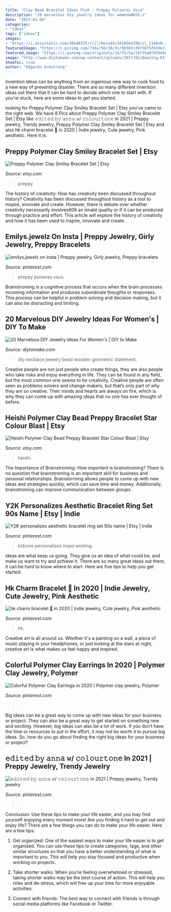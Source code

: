 ```yaml
---
title: "Clay Bead Bracelet Ideas Pink : Preppy Pulseras Vsco"
description: "20 marvelous diy jewelry ideas for women&#039;s"
date: "2023-01-04"
categories:
- "ideas"
tags: ["ideas"]
images:
- "https://i.etsystatic.com/30348337/r/il/6e1a44/3410564290/il_1140xN.3410564290_k88o.jpg"
featuredImage: "https://i.pinimg.com/736x/50/38/3c/50383c3975075f63de726d0c3e5f70a1.jpg"
featured_image: "https://i.pinimg.com/originals/14/f5/5a/14f55a0fd56d4e03001efa0b5a6d6bcd.jpg"
image: "http://www.diytomake.com/wp-content/uploads/2017/02/Amazing-DIY-Necklace.jpg"
ShowToc: true
author: "Edgardo Armstrong"
---
```



Invention ideas can be anything from an ingenious new way to cook food to a new way of preventing disaster. There are so many different invention ideas out there that it can be hard to decide which one to start with. If you're stuck, here are some ideas to get you started.

	

		
looking for Preppy Polymer Clay Smiley Bracelet Set | Etsy you've came to the right web. We have 8 Pics about Preppy Polymer Clay Smiley Bracelet Set | Etsy like 𝚎𝚍𝚒𝚝𝚎𝚍 𝚋𝚢 𝚊𝚗𝚗𝚊 𝚠/ 𝚌𝚘𝚕𝚘𝚞𝚛𝚝𝚘𝚗𝚎 in 2021 | Preppy jewelry, Trendy jewelry, Preppy Polymer Clay Smiley Bracelet Set | Etsy and also hk charm bracelet 💖 in 2020 | Indie jewelry, Cute jewelry, Pink aesthetic. Here it is:
		
    
## Preppy Polymer Clay Smiley Bracelet Set | Etsy

<img loading=lazy src="https://i.etsystatic.com/30348337/r/il/6e1a44/3410564290/il_1140xN.3410564290_k88o.jpg" onerror="this.onerror=null;this.src='https://tse1.mm.bing.net/th?id=OIP.nSzYoyz00vco98_JWhJgFwHaNK&amp;pid=15.1';" alt="Preppy Polymer Clay Smiley Bracelet Set | Etsy">

_Source: etsy.com_

>preppy. 

	

The history of creativity: How has creativity been discussed throughout history?
Creativity has been discussed throughout history as a tool to inspire, innovate and create. However, there is debate over whether creativity necessarily involves606
an innate quality or if it can be produced through practice and effort. This article will explore the history of creativity and how it has been used to inspire, innovate and create.

    
## Emilys.jewelz On Insta | Preppy Jewelry, Girly Jewelry, Preppy Bracelets

<img loading=lazy src="https://i.pinimg.com/originals/14/f5/5a/14f55a0fd56d4e03001efa0b5a6d6bcd.jpg" onerror="this.onerror=null;this.src='https://tse1.mm.bing.net/th?id=OIP.Sw-d-uXZOWpB830VCNZKtwHaJy&amp;pid=15.1';" alt="emilys.jewelz on insta | Preppy jewelry, Girly jewelry, Preppy bracelets">

_Source: pinterest.com_

>preppy pulseras vsco. 

	

Brainstroming is a cognitive process that occurs when the brain processes incoming information and produces subordinate thoughts or responses. This process can be helpful in problem solving and decision making, but it can also be distracting and limiting.

    
## 20 Marvelous DIY Jewelry Ideas For Women&#039;s | DIY To Make

<img loading=lazy src="http://www.diytomake.com/wp-content/uploads/2017/02/Amazing-DIY-Necklace.jpg" onerror="this.onerror=null;this.src='https://tse3.mm.bing.net/th?id=OIP.8-SxxB_8DL9vACWlI8G7BAHaLD&amp;pid=15.1';" alt="20 Marvelous DIY Jewelry Ideas For Women&#039;s | DIY to Make">

_Source: diytomake.com_

>diy necklace jewelry bead wooden geometric statement. 

	

Creative people are not just people who create things, they are also people who take risks and enjoy everything in life. They can be found in any field, but the most common one seems to be creativity. Creative people are often seen as problems solvers and change-makers, but that’s only part of why they are so creative. Their minds and hearts are always on fire, which is why they can come up with amazing ideas that no one has ever thought of before.

    
## Heishi Polymer Clay Bead Preppy Bracelet Star Colour Blast | Etsy

<img loading=lazy src="https://i.etsystatic.com/31587037/r/il/d99b70/3328680525/il_1588xN.3328680525_5c9n.jpg" onerror="this.onerror=null;this.src='https://tse1.mm.bing.net/th?id=OIP.ulWS5Y7bpSHsnUWTEUieYAHaJ3&amp;pid=15.1';" alt="Heishi Polymer Clay Bead Preppy Bracelet Star Colour Blast | Etsy">

_Source: etsy.com_

>heishi. 

	

The Importance of Brainstroming: How important is brainstroming?
There is no question that brainstroming is an important skill for business and personal relationships. Brainstorming allows people to come up with new ideas and strategies quickly, which can save time and money. Additionally, brainstroming can improve communication between groups.

    
## Y2K Personalizes Aesthetic Bracelet Ring Set 90s Name | Etsy | Indie

<img loading=lazy src="https://i.pinimg.com/736x/50/38/3c/50383c3975075f63de726d0c3e5f70a1.jpg" onerror="this.onerror=null;this.src='https://tse1.mm.bing.net/th?id=OIP.l5jLLENHwZJ0wzRo3ZYHaAHaJ2&amp;pid=15.1';" alt="Y2K personalizes aesthetic bracelet ring set 90s name | Etsy | Indie">

_Source: pinterest.com_

>kidcore personalizes inspo wishing. 

	

Ideas are what keep us going. They give us an idea of what could be, and make us want to try and achieve it. There are so many great ideas out there, it can be hard to know where to start. Here are five tips to help you get started: 

    
## Hk Charm Bracelet 💖 In 2020 | Indie Jewelry, Cute Jewelry, Pink Aesthetic

<img loading=lazy src="https://i.pinimg.com/736x/16/4d/ad/164dade75e78cc81fe27740efad02aff.jpg" onerror="this.onerror=null;this.src='https://tse1.mm.bing.net/th?id=OIP.8XeZIxvqGrIApNawoNezUAHaGI&amp;pid=15.1';" alt="hk charm bracelet 💖 in 2020 | Indie jewelry, Cute jewelry, Pink aesthetic">

_Source: pinterest.com_

>hk. 

	

Creative art is all around us. Whether it's a painting on a wall, a piece of music playing in your headphones, or just looking at the stars at night, creative art is what makes us feel happy and inspired.

    
## Colorful Polymer Clay Earrings In 2020 | Polymer Clay Jewelry, Polymer

<img loading=lazy src="https://i.pinimg.com/originals/f5/31/3e/f5313e7bf8941103966f6dd811eca911.jpg" onerror="this.onerror=null;this.src='https://tse3.mm.bing.net/th?id=OIP.61SB52l5-GMJl6gbMVJTaQHaJ4&amp;pid=15.1';" alt="Colorful Polymer Clay Earrings in 2020 | Polymer clay jewelry, Polymer">

_Source: pinterest.com_

>. 

	

Big ideas can be a great way to come up with new ideas for your business or project. They can also be a great way to get started on something new and exciting. However, big ideas can also be a lot of work. If you don’t have the time or resources to put in the effort, it may not be worth it to pursue big ideas. So, how do you go about finding the right big ideas for your business or project?

    
## 𝚎𝚍𝚒𝚝𝚎𝚍 𝚋𝚢 𝚊𝚗𝚗𝚊 𝚠/ 𝚌𝚘𝚕𝚘𝚞𝚛𝚝𝚘𝚗𝚎 In 2021 | Preppy Jewelry, Trendy Jewelry

<img loading=lazy src="https://i.pinimg.com/736x/f8/e1/eb/f8e1eb1a89ae21cc3c09dcee1a8ffff4.jpg" onerror="this.onerror=null;this.src='https://tse3.mm.bing.net/th?id=OIP.FIVG_KAaCb5lWSszwiel1gHaJy&amp;pid=15.1';" alt="𝚎𝚍𝚒𝚝𝚎𝚍 𝚋𝚢 𝚊𝚗𝚗𝚊 𝚠/ 𝚌𝚘𝚕𝚘𝚞𝚛𝚝𝚘𝚗𝚎 in 2021 | Preppy jewelry, Trendy jewelry">

_Source: pinterest.com_

>. 

	

Conclusion: Use these tips to make your life easier, and you may find yourself enjoying every moment more!
Are you finding it hard to get out and enjoy life? There are a few things you can do to make your life easier. Here are a few tips: 
1. Get organized: One of the easiest ways to make your life easier is to get organized. You can use these tips to create categories, tags, and other similar structures so that you have a better understanding of what is important to you. This will help you stay focused and productive when working on projects. 

2. Take shorter walks: When you’re feeling overwhelmed or stressed, taking shorter walks may be the best course of action. This will help you relax and de-stress, which will free up your time for more enjoyable activities. 

3. Connect with friends: The best way to connect with friends is through social media platforms like Facebook or Twitter.

